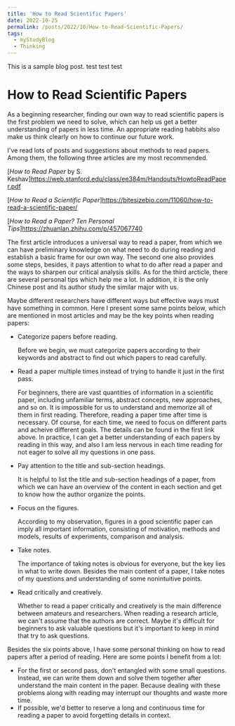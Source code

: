 ```yaml
---
title: 'How to Read Scientific Papers'
date: 2022-10-25
permalink: /posts/2022/10/How-to-Read-Scientific-Papers/
tags:
  - myStudyBlog
  - Thinking
---
```


This is a sample blog post. test test test

# How to Read Scientific Papers

As a beginning researcher, finding our own way to read scientific papers is the first problem we need to solve, which can help us get a better understanding of papers in less time. An appropriate reading habbits also make us think clearly on how to continue our future work.

I've read lots of posts and suggestions about methods to read papers. Among them, the following three articles are my most recommended.

[*How to Read Paper* by S. Keshav]<https://web.stanford.edu/class/ee384m/Handouts/HowtoReadPaper.pdf>

[*How to Read a Scientific Paper*]<https://bitesizebio.com/11060/how-to-read-a-scientific-paper/>

[*How to Read a Paper?  Ten Personal Tips*]<https://zhuanlan.zhihu.com/p/457067740>

The first article introduces a universal way to read a paper, from which we can have preliminary knowledge on what need to do during  reading and establish a basic frame for our own way. The second one also provides some steps, besides, it pays attention to what to do after read a paper and the ways to sharpen our critical analysis skills. As for the third arcticle, there are several personal tips which help me a lot. In addition, it is the only Chinese post and its author study the similar major with us.

Maybe different researchers have different ways but effective ways must have something in common. Here I present some same points below, which are mentioned in most articles and may be the key points when reading papers:

* Categorize papers before reading.

  Before we begin, we must categorize papers according to their keywords and abstract to find out which papers to read carefully. 

* Read a paper multiple times instead of trying to handle it just in the first pass.

  For beginners, there are vast quantities of information in a scientific paper, including unfamiliar terms, abstract concepts, new approaches,  and so on. It is impossible for us to understand and memorize all of them in first reading. Therefore, reading a paper time after time is necessary. Of course, for each time, we need to focus on different parts and acheive different goals. The details can be found in the first link above. In practice, I can get a better understanding of each papers by reading in this way, and also I am less nervous in each time reading for not eager to solve all my questions in one pass.

* Pay attention to the title and sub-section headings.

  It is helpful to list the title and sub-section headings of a paper, from which we can have an overview of the content in each section and get to know how the author organize the points.  

* Focus on the figures.

  According to my observation, figures in a good scientific paper can imply all important information, consisting of motivation, methods and models,  results of experiments, comparison and analysis. 

* Take notes.

  The importance of taking notes is obvious for everyone, but the key lies in what to write down. Besides the main content of a paper, I take notes of my questions and understanding of some nonintuitive points.

* Read critically and creatively.

  Whether to read a paper critically and creatively is the main difference between amateurs and researchers. When reading a research article, we can't assume that the authors are correct. Maybe it's difficult for beginners to ask valuable questions but it's important to keep in mind that try to ask questions.

Besides the six points above, I have some personal thinking on how to read papers after a period of reading. Here are some points I benefit from a lot:

* For the first or second pass, don't entangled with some small questions. Instead, we can write them down and solve them together after understand the main content in the paper. Because dealing with these problems along with reading may interrupt our thoughts and waste more time.
* If possible, we'd better to reserve a long and continuous time for reading a paper to avoid forgetting details in context.

​	




